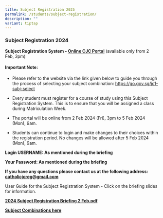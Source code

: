 ```yaml
---
title: Subject Registration 2025
permalink: /students/subject-registration/
description: ""
variant: tiptap
---
```

<h3><strong>Subject Registration 2024</strong></h3>
<p><strong>Subject Registration System - <a href="https://portal.catholicjc.edu.sg/" rel="noopener noreferrer nofollow" target="_blank">Online CJC Portal</a></strong> (available
only from 2 Feb, 3pm)</p>
<h4><strong>Important Note:</strong></h4>
<ul>
<li>
<p>Please refer to the website via the link given below to guide you through
the process of selecting your subject combination: <a href="https://go.gov.sg/jc1-subj-select" rel="noopener noreferrer nofollow" target="_blank">https://go.gov.sg/jc1-subj-select</a>
</p>
</li>
<li>
<p>Every student must register for a course of study using this Subject Registration
System. This is to ensure that you will be assigned a class during Matriculation
Week.</p>
</li>
<li>
<p>The portal will be online from 2 Feb 2024 (Fri), 3pm to 5 Feb 2024 (Mon),
9am.</p>
</li>
<li>
<p>Students can continue to login and make changes to their choices within
the registration period. No changes will be allowed after 5 Feb 2024 (Mon),
9am.</p>
</li>
</ul>
<p><strong>Login USERNAME: As mentioned during the briefing</strong>
</p>
<p><strong>Your Password: As mentioned during the briefing</strong>
</p>
<p><strong>If you have any questions please contact us at the following address: <a href="mailto:catholicjcreg@gmail.com" rel="noopener noreferrer nofollow" target="_blank">catholicjcreg@gmail.com</a></strong>
</p>
<p>User Guide for the Subject Registration System - Click on the briefing
slides for information.</p>
<p><strong><a href="/files/2024_Subject_Registration_Briefing__FINAL__pptx_compressed.pdf" rel="noopener noreferrer nofollow" target="_blank">2024 Subject Registration Briefing 2 Feb.pdf</a></strong>
</p>
<p><strong><a href="https://go.gov.sg/cjc-subject-combinations-2024" rel="noopener noreferrer nofollow" target="_blank">Subject Combinations here</a></strong>
</p>
